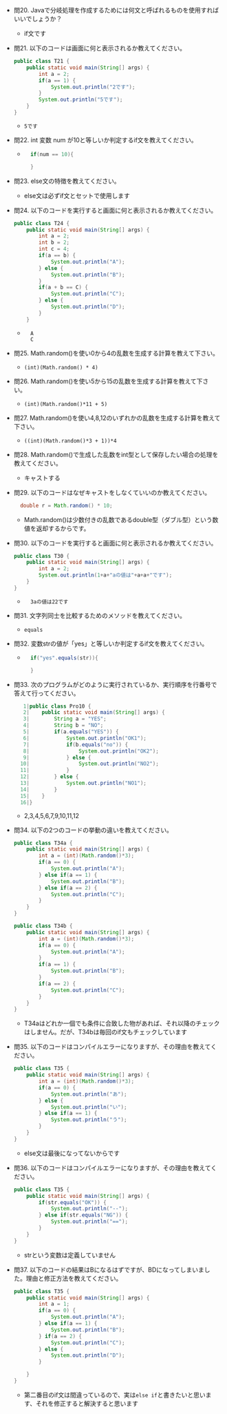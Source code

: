 - 問20. Javaで分岐処理を作成するためには何文と呼ばれるものを使用すればいいでしょうか？
    - if文です

- 問21. 以下のコードは画面に何と表示されるか教えてください。
    ```java
    public class T21 {
        public static void main(String[] args) {
            int a = 2;
            if(a == 1) {
                System.out.println("2です");
            }
            System.out.println("5です");
        }
    }
    ```
    - ```5です```
- 問22. int 変数 num が10と等しいか判定するif文を教えてください。
    - ```java
        if(num == 10){

        }
        ```
- 問23. else文の特徴を教えてください。
    - else文は必ずif文とセットで使用します

- 問24. 以下のコードを実行すると画面に何と表示されるか教えてください。
    ```java
    public class T24 {
        public static void main(String[] args) {
            int a = 2;
            int b = 2;
            int c = 4;
            if(a == b) {
                System.out.println("A");
            } else {
                System.out.println("B");
            }
            if(a + b == C) {
                System.out.println("C");
            } else {
                System.out.println("D");
            }
        }
    ```
    - ```
        A
        C
      ```
- 問25. Math.random()を使い0から4の乱数を生成する計算を教えて下さい。
  - ```(int)(Math.random() * 4)```
- 問26. Math.random()を使い5から15の乱数を生成する計算を教えて下さい。
  - ```(int)(Math.random()*11 + 5)```
- 問27. Math.random()を使い4,8,12のいずれかの乱数を生成する計算を教えて下さい。
  - ```((int)(Math.random()*3 + 1))*4```
- 問28. Math.random()で生成した乱数をint型として保存したい場合の処理を教えてください。
  - キャストする
- 問29. 以下のコードはなぜキャストをしなくていいのか教えてください。
  ```java
    double r = Math.random() * 10;
  ```
  - Math.random()は少数付きの乱数であるdouble型（ダブル型）という数値を返却するからです。
- 問30. 以下のコードを実行すると画面に何と表示されるか教えてください。
    ```java
    public class T30 {
        public static void main(String[] args) {
            int a = 2;
            System.out.println(1+a+"aの値は"+a+a+"です");
        }
    }
    ```
  - ```
      3aの値は22です
    ```
- 問31. 文字列同士を比較するためのメソッドを教えてください。
  - ```equals```
- 問32. 変数strの値が「yes」と等しいか判定するif文を教えてください。
  - ```java
      if("yes".equals(str)){

      }
    ```
- 問33. 次のプログラムがどのように実行されているか、実行順序を行番号で答えて行ってください。
  ```java
     1|public class Pro10 {
     2|    public static void main(String[] args) {
     3|        String a = "YES";
     4|        String b = "NO";
     5|        if(a.equals("YES")) {
     6|            System.out.println("OK1");
     7|            if(b.equals("no")) {
     8|                System.out.println("OK2");
     9|            } else {
    10|                System.out.println("NO2");
    11|            }
    12|        } else {
    13|            System.out.println("NO1");
    14|        }
    15|    }
    16|}
  ```
  - 2,3,4,5,6,7,9,10,11,12
- 問34. 以下の2つのコードの挙動の違いを教えてください。
  ```java
  public class T34a {
      public static void main(String[] args) {
          int a = (int)(Math.random()*3);
          if(a == 0) {
              System.out.println("A");
          } else if(a == 1) {
              System.out.println("B");
          } else if(a == 2) {
              System.out.println("C");
          }
      }
  }
  ```
  ```java
  public class T34b {
      public static void main(String[] args) {
          int a = (int)(Math.random()*3);
          if(a == 0) {
              System.out.println("A");
          }
          if(a == 1) {
              System.out.println("B");
          }
          if(a == 2) {
              System.out.println("C");
          }
      }
  }
  ```
  - T34aはどれか一個でも条件に合致した物があれば、それ以降のチェックはしません。だが、T34bは毎回のif文もチェックしています
- 問35. 以下のコードはコンパイルエラーになりますが、その理由を教えてください。
  ```java
  public class T35 {
      public static void main(String[] args) {
          int a = (int)(Math.random()*3);
          if(a == 0) {
              System.out.println("あ");
          } else {
              System.out.println("い");
          } else if(a == 1) {
              System.out.println("う");
          }
      }
  }
  ```
  - else文は最後になってないからです
- 問36. 以下のコードはコンパイルエラーになりますが、その理由を教えてください。
  ```java
  public class T35 {
      public static void main(String[] args) {
          if(str.equals("OK")) {
              System.out.println("--");
          } else if(str.equals("NG")) {
              System.out.println("==");
          }
      }
  }
  ```
  - strという変数は定義していません
- 問37. 以下のコードの結果はBになるはずですが、BDになってしまいました。理由と修正方法を教えてください。
  ```java
  public class T35 {
      public static void main(String[] args) {
          int a = 1;
          if(a == 0) {
              System.out.println("A");
          } else if(a == 1) {
              System.out.println("B");
          } if(a == 2) {
              System.out.println("C");
          } else {
              System.out.println("D");
          }
  
      }
  }
  ```
  - 第二番目のif文は間違っているので、実は```else if```と書きたいと思います、それを修正すると解決すると思います